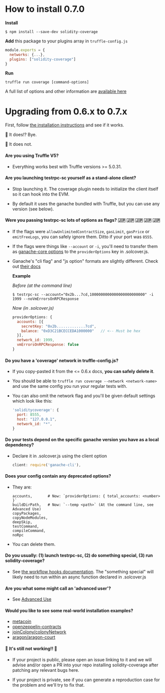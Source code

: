 # How to install 0.7.0

**Install**
```
$ npm install --save-dev solidity-coverage
```

**Add** this package to your plugins array in `truffle-config.js`
```javascript
module.exports = {
  networks: {...},
  plugins: ["solidity-coverage"]
}
```
**Run**
```
truffle run coverage [command-options]
```

A full list of options and other information are [available here][8]

# Upgrading from 0.6.x to 0.7.x

First, follow [the installation instructions](#how-to-install-070) and see if it works.

:rabbit2: It does!? Bye.

:elephant: It does not.

#### Are you using Truffle V5?

+ Everything works best with Truffle versions >= 5.0.31.

#### Are you launching testrpc-sc yourself as a stand-alone client?

+ Stop launching it. The coverage plugin needs to initialize the client itself so it can hook into the EVM.

+ By default it uses the ganache bundled with Truffle, but you can use any version (see below).

#### Were you passing testrpc-sc lots of options as flags?   :jp: :jp: :jp: :jp: :jp:

+ If the flags were `allowUnlimitedContractSize`,  `gasLimit`, `gasPrice` or `emitFreeLogs`,
  you can safely ignore them. Ditto if your port was `8555`.

+ If the flags were things like `--account` or `-i`, you'll need to transfer them as
  [ganache-core options][1] to the `providerOptions` key in .solcover.js.

+ Ganache's "cli flag" and "js option" formats are slightly different. Check out [their docs][1]

  **Example**

  *Before (at the command line)*
  ```
  $ testrpc-sc --account="0x2b...7cd,1000000000000000000000000" -i 1999 --noVmErrorsOnRPCResponse
  ```

  *Now (in .solcover.js)*
  ```javascript
  providerOptions: {
    accounts: [{
      secretKey: "0x2b.............7cd",
      balance: "0xD3C21BCECCEDA1000000"   // <-- Must be hex
    }],
    network_id: 1999,
    vmErrorsOnRPCResponse: false
  }

#### Do you have a 'coverage' network in truffle-config.js?

+ If you copy-pasted it from the <= 0.6.x docs, **you can safely delete it**.

+ You should be able to `truffle run coverage --network <network-name>` and use the same config you
  run your regular tests with.

+ You can also omit the network flag and you'll be given default settings which look like this:
  ```javascript
  'soliditycoverage': {
    port: 8555,
    host: "127.0.0.1",
    network_id: "*",
  }
  ```
#### Do your tests depend on the specific ganache version you have as a local dependency?

+ Declare it in .solcover.js using the client option
  ```javascript
  client: require('ganache-cli'),
  ```

#### Does your config contain any deprecated options?
+ They are:
  ```
  accounts,       # Now: `providerOptions: { total_accounts: <number> }`
  buildDirPath,   # Now: `--temp <path>` (At the command line, see Advanced Use)
  copyPackages,
  copyNodeModules,
  deepSkip,
  testCommand,
  compileCommand,
  noRpc
  ```

+ You can delete them.

#### Do you usually: (1) launch testrpc-sc, (2) do something special, (3) run solidity-coverage?

+ See [the workflow hooks documentation][3]. The "something special" will likely need to run within
  an async function declared in .solcover.js

#### Are you what some might call an 'advanced user'?

+ See [Advanced Use][2]

#### Would you like to see some real-world installation examples?

+ [metacoin][4]
+ [openzeppelin-contracts][5]
+ [joinColony/colonyNetwork][6]
+ [aragon/aragon-court][7]

#### :tada:  It's still not working!! :tada:

+ If your project is public, please open an issue linking to it and we will advise and/or
  open a PR into your repo installing solidity-coverage after patching any relevant bugs here.

+ If your project is private, see if you can generate a reproduction case for the
  problem and we'll try to fix that.


[1]: https://github.com/trufflesuite/ganache-core#options
[2]: https://github.com/sc-forks/solidity-coverage/blob/master/docs/advanced.md
[3]: https://github.com/sc-forks/solidity-coverage/blob/master/docs/advanced.md#workflow-hooks
[4]: https://github.com/sc-forks/metacoin
[5]: https://github.com/OpenZeppelin/openzeppelin-contracts/pull/1923
[6]: https://github.com/JoinColony/colonyNetwork/pull/716
[7]: https://github.com/aragon/aragon-court/pull/123
[8]: https://github.com/sc-forks/solidity-coverage/tree/master#command-options

